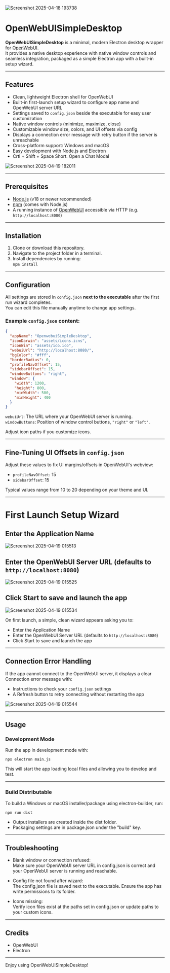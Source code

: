 ![Screenshot 2025-04-18 193738](https://github.com/user-attachments/assets/b362b4b3-5c77-4123-8995-0323e588103e)


# OpenWebUISimpleDesktop

**OpenWebUISimpleDesktop** is a minimal, modern Electron desktop wrapper for [OpenWebUI](https://github.com/open-webui/open-webui).  
It provides a native desktop experience with native window controls and seamless integration, packaged as a simple Electron app with a built-in setup wizard.

---

## Features

- Clean, lightweight Electron shell for OpenWebUI
- Built-in first-launch setup wizard to configure app name and OpenWebUI server URL
- Settings saved to `config.json` beside the executable for easy user customization
- Native window controls (minimize, maximize, close)
- Customizable window size, colors, and UI offsets via config
- Displays a connection error message with retry button if the server is unreachable
- Cross-platform support: Windows and macOS
- Easy development with Node.js and Electron
- Crtl + Shift + Space Short. Open a Chat Modal


![Screenshot 2025-04-19 182011](https://github.com/user-attachments/assets/93315595-d5d7-4eee-80af-68f5cde0f515)

---

## Prerequisites

- [Node.js](https://nodejs.org/) (v18 or newer recommended)
- [npm](https://www.npmjs.com/) (comes with Node.js)
- A running instance of [OpenWebUI](https://github.com/open-webui/open-webui) accessible via HTTP (e.g. `http://localhost:8080`)

---

## Installation

1. Clone or download this repository.
2. Navigate to the project folder in a terminal.
3. Install dependencies by running:  
   `npm install`

---

## Configuration

All settings are stored in `config.json` **next to the executable** after the first run wizard completes.  
You can edit this file manually anytime to change app settings.

### Example `config.json` content:

```json
{
  "appName": "OpenwebuiSimpleDesktop",
  "iconDarwin": "assets/icons.icns",
  "iconWin": "assets/ico.ico",
  "webuiUrl": "http://localhost:8080/",
  "bgColor": "#fff",
  "borderRadius": 0,
  "profileNavOffset": 15,
  "sidebarOffset": 15,
  "windowButtons": "right",
  "window": {
    "width": 1200,
    "height": 800,
    "minWidth": 500,
    "minHeight": 400
  }
}
```

`webuiUrl`: The URL where your OpenWebUI server is running.  
`windowButtons`: Position of window control buttons, `"right"` or `"left"`.  

Adjust icon paths if you customize icons.

---

## Fine-Tuning UI Offsets in `config.json`

Adjust these values to fix UI margins/offsets in OpenWebUI's webview:

- `profileNavOffset`: 15  
- `sidebarOffset`: 15  

Typical values range from 10 to 20 depending on your theme and UI.

---

# First Launch Setup Wizard
## Enter the Application Name 
![Screenshot 2025-04-19 015513](https://github.com/user-attachments/assets/d699195c-5f50-4ad2-9971-381d41b51aab)

## Enter the OpenWebUI Server URL (defaults to `http://localhost:8080`)  
![Screenshot 2025-04-19 015525](https://github.com/user-attachments/assets/7ea2ea5f-e192-49e1-8768-a123ac05eaa6)

## Click Start to save and launch the app 
![Screenshot 2025-04-19 015534](https://github.com/user-attachments/assets/42852644-d4a2-495c-960c-83e542fe7acc)







On first launch, a simple, clean wizard appears asking you to:  
- Enter the Application Name  
- Enter the OpenWebUI Server URL (defaults to `http://localhost:8080`)  
- Click Start to save and launch the app  

---

## Connection Error Handling


If the app cannot connect to the OpenWebUI server, it displays a clear Connection error message with:  
- Instructions to check your `config.json` settings  
- A Refresh button to retry connecting without restarting the app  


![Screenshot 2025-04-19 015544](https://github.com/user-attachments/assets/b99c5045-dca0-4299-a794-e2f417ec6b26)


---

## Usage

### Development Mode

Run the app in development mode with:

`npx electron main.js`

This will start the app loading local files and allowing you to develop and test.

---

### Build Distributable

To build a Windows or macOS installer/package using electron-builder, run:

`npm run dist`

- Output installers are created inside the dist folder.  
- Packaging settings are in package.json under the "build" key.

---

## Troubleshooting

- Blank window or connection refused:  
  Make sure your OpenWebUI server URL in config.json is correct and your OpenWebUI server is running and reachable.

- Config file not found after wizard:  
  The config.json file is saved next to the executable. Ensure the app has write permissions to its folder.

- Icons missing:  
  Verify icon files exist at the paths set in config.json or update paths to your custom icons.

---

## Credits

- OpenWebUI  
- Electron  

---

Enjoy using OpenWebUISimpleDesktop!  
